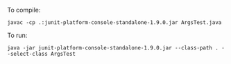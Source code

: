 To compile:
```
javac -cp .:junit-platform-console-standalone-1.9.0.jar ArgsTest.java
```

To run:
```
java -jar junit-platform-console-standalone-1.9.0.jar --class-path . --select-class ArgsTest
```